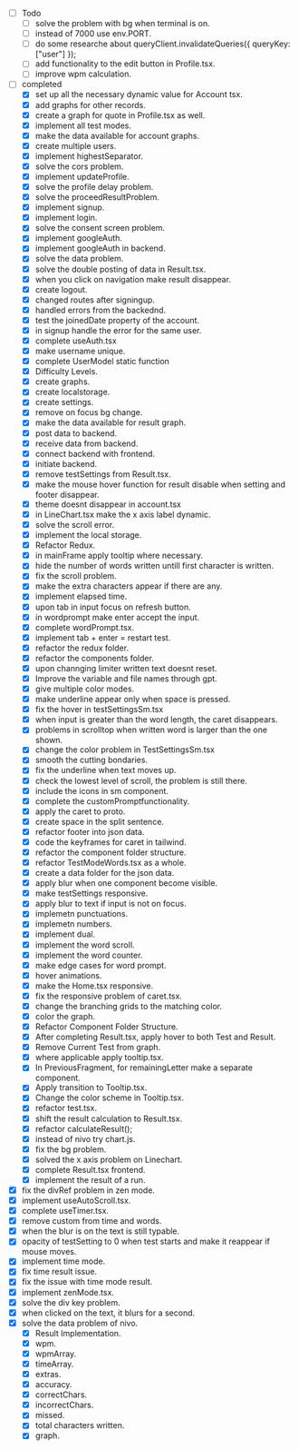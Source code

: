 - [ ] Todo
  - [ ] solve the problem with bg when terminal is on.
  - [ ] instead of 7000 use env.PORT.
  - [ ] do some researche about queryClient.invalidateQueries({ queryKey: ["user"] });
  - [ ] add functionality to the edit button in Profile.tsx.
  - [ ] improve wpm calculation.

- [ ] completed
  - [x] set up all the necessary dynamic value for Account tsx.
  - [x] add graphs for other records.
  - [x] create a graph for quote in Profile.tsx as well.
  - [x] implement all test modes.
  - [x] make the data available for account graphs.
  - [x] create multiple users.
  - [x] implement highestSeparator.
  - [x] solve the cors problem.
  - [x] implement updateProfile.
  - [x] solve the profile delay problem.
  - [x] solve the proceedResultProblem.
  - [x] implement signup.
  - [x] implement login.
  - [x] solve the consent screen problem.
  - [x] implement googleAuth.
  - [x] implement googleAuth in backend.
  - [x] solve the data problem.
  - [x] solve the double posting of data in Result.tsx.
  - [x] when you click on navigation make result disappear.
  - [x] create logout.
  - [x] changed routes after signingup.
  - [x] handled errors from the backednd.
  - [x] test the joinedDate property of the account.
  - [x] in signup handle the error for the same user.
  - [x] complete useAuth.tsx
  - [x] make username unique.
  - [x] complete UserModel static function
  - [x] Difficulty Levels.
  - [x] create graphs.
  - [x] create localstorage.
  - [x] create settings.
  - [x] remove on focus bg change.
  - [x] make the data available for result graph.
  - [x] post data to backend.
  - [x] receive data from backend.
  - [x] connect backend with frontend.
  - [x] initiate backend.
  - [x] remove testSettings from Result.tsx.
  - [x] make the mouse hover function for result disable when setting and footer disappear.
  - [x] theme doesnt disappear in account.tsx
  - [x] in LineChart.tsx make the x axis label dynamic.
  - [x] solve the scroll error.
  - [x] implement the local storage.
  - [x] Refactor Redux.
  - [x] in mainFrame apply tooltip where necessary.
  - [x] hide the number of words written untill first character is written.
  - [x] fix the scroll problem.
  - [x] make the extra characters appear if there are any.
  - [x] implement elapsed time.
  - [x] upon tab in input focus on refresh button.
  - [x] in wordprompt make enter accept the input.
  - [x] complete wordPrompt.tsx.
  - [x] implement tab + enter = restart test.
  - [x] refactor the redux folder.
  - [x] refactor the components folder.
  - [x] upon channging limiter written text doesnt reset.
  - [x] Improve the variable and file names through gpt.
  - [x] give multiple color modes.
  - [x] make underline appear only when space is pressed.
  - [x] fix the hover in testSettingsSm.tsx
  - [x] when input is greater than the word length, the caret disappears.
  - [x] problems in scrolltop when written word is larger than the one shown.
  - [x] change the color problem in TestSettingsSm.tsx
  - [x] smooth the cutting bondaries.
  - [x] fix the underline when text moves up.
  - [x] check the lowest level of scroll, the problem is still there.
  - [x] include the icons in sm component.
  - [x] complete the customPromptfunctionality.
  - [x] apply the caret to proto.
  - [x] create space in the split sentence.
  - [x] refactor footer into json data.
  - [x] code the keyframes for caret in tailwind.
  - [x] refactor the component folder structure.
  - [x] refactor TestModeWords.tsx as a whole.
  - [x] create a data folder for the json data.
  - [x] apply blur when one component become visible.
  - [x] make testSettings responsive.
  - [x] apply blur to text if input is not on focus.
  - [x] implemetn punctuations.
  - [x] implemetn numbers.
  - [x] implement dual.
  - [x] implement the word scroll.
  - [x] implement the word counter.
  - [x] make edge cases for word prompt.
  - [x] hover animations.
  - [x] make the Home.tsx responsive.
  - [x] fix the responsive problem of caret.tsx.
  - [x] change the branching grids to the matching color.
  - [x] color the graph.
  - [x] Refactor Component Folder Structure.
  - [x] After completing Result.tsx, apply hover to both Test and Result.
  - [x] Remove Current Test from graph.
  - [x] where applicable apply tooltip.tsx.
  - [x] In PreviousFragment, for remainingLetter make a separate component.
  - [x] Apply transition to Tooltip.tsx.
  - [x] Change the color scheme in Tooltip.tsx.
  - [x] refactor test.tsx.
  - [x] shift the result calculation to Result.tsx.
  - [x] refactor calculateResult();
  - [x] instead of nivo try chart.js.
  - [x] fix the bg problem.
  - [x] solved the x axis problem on Linechart.
  - [x] complete Result.tsx frontend.
  - [x] implement the result of a run.
- [x] fix the divRef problem in zen mode.
- [x] implement useAutoScroll.tsx.
- [x] complete useTimer.tsx.
- [x] remove custom from time and words.
- [x] when the blur is on the text is still typable.
- [x] opacity of testSetting to 0 when test starts and make it reappear if mouse moves.
- [x] implement time mode.
- [x] fix time result issue.
- [x] fix the issue with time mode result.
- [x] implement zenMode.tsx.
- [x] solve the div key problem.
- [x] when clicked on the text, it blurs for a second.
- [x] solve the data problem of nivo.
  - [x] Result Implementation.
  - [x] wpm.
  - [x] wpmArray.
  - [x] timeArray.
  - [x] extras.
  - [x] accuracy.
  - [x] correctChars.
  - [x] incorrectChars.
  - [x] missed.
  - [x] total characters written.
  - [x] graph.
